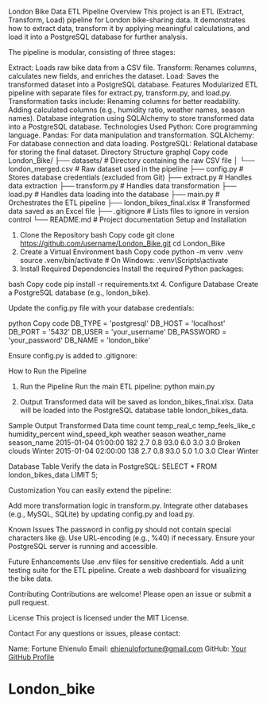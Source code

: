 London Bike Data ETL Pipeline
Overview
This project is an ETL (Extract, Transform, Load) pipeline for London bike-sharing data. It demonstrates how to extract data, transform it by applying meaningful calculations, and load it into a PostgreSQL database for further analysis.

The pipeline is modular, consisting of three stages:

Extract: Loads raw bike data from a CSV file.
Transform: Renames columns, calculates new fields, and enriches the dataset.
Load: Saves the transformed dataset into a PostgreSQL database.
Features
Modularized ETL pipeline with separate files for extract.py, transform.py, and load.py.
Transformation tasks include:
Renaming columns for better readability.
Adding calculated columns (e.g., humidity ratio, weather names, season names).
Database integration using SQLAlchemy to store transformed data into a PostgreSQL database.
Technologies Used
Python: Core programming language.
Pandas: For data manipulation and transformation.
SQLAlchemy: For database connection and data loading.
PostgreSQL: Relational database for storing the final dataset.
Directory Structure
graphql
Copy code
London_Bike/
├── datasets/                  # Directory containing the raw CSV file
│   └── london_merged.csv      # Raw dataset used in the pipeline
├── config.py                  # Stores database credentials (excluded from Git)
├── extract.py                 # Handles data extraction
├── transform.py               # Handles data transformation
├── load.py                    # Handles data loading into the database
├── main.py                    # Orchestrates the ETL pipeline
├── london_bikes_final.xlsx    # Transformed data saved as an Excel file
├── .gitignore                 # Lists files to ignore in version control
└── README.md                  # Project documentation
Setup and Installation
1. Clone the Repository
bash
Copy code
git clone https://github.com/username/London_Bike.git
cd London_Bike
2. Create a Virtual Environment
bash
Copy code
python -m venv .venv
source .venv/bin/activate  # On Windows: .venv\Scripts\activate
3. Install Required Dependencies
Install the required Python packages:

bash
Copy code
pip install -r requirements.txt
4. Configure Database
Create a PostgreSQL database (e.g., london_bike).

Update the config.py file with your database credentials:

python
Copy code
DB_TYPE = 'postgresql'
DB_HOST = 'localhost'
DB_PORT = '5432'
DB_USER = 'your_username'
DB_PASSWORD = 'your_password'
DB_NAME = 'london_bike'

Ensure config.py is added to .gitignore:



How to Run the Pipeline

1. Run the Pipeline
Run the main ETL pipeline:
python main.py

2. Output
Transformed data will be saved as london_bikes_final.xlsx.
Data will be loaded into the PostgreSQL database table london_bikes_data.

Sample Output
Transformed Data
time	count	temp_real_c	temp_feels_like_c	humidity_percent	wind_speed_kph	weather	season	weather_name	season_name
2015-01-04 01:00:00	182	2.7	0.8	93.0	6.0	3.0	3.0	Broken clouds	Winter
2015-01-04 02:00:00	138	2.7	0.8	93.0	5.0	1.0	3.0	Clear	Winter

Database Table
Verify the data in PostgreSQL:
SELECT * FROM london_bikes_data LIMIT 5;

Customization
You can easily extend the pipeline:

Add more transformation logic in transform.py.
Integrate other databases (e.g., MySQL, SQLite) by updating config.py and load.py.


Known Issues
The password in config.py should not contain special characters like @. Use URL-encoding (e.g., %40) if necessary.
Ensure your PostgreSQL server is running and accessible.


Future Enhancements
Use .env files for sensitive credentials.
Add a unit testing suite for the ETL pipeline.
Create a web dashboard for visualizing the bike data.


Contributing
Contributions are welcome! Please open an issue or submit a pull request.

License
This project is licensed under the MIT License.

Contact
For any questions or issues, please contact:

Name: Fortune Ehienulo
Email: ehienulofortune@gmail.com
GitHub: [Your GitHub Profile](https://github.com/Chiedoziie)
# London_bike
